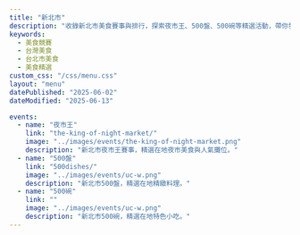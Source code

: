 ```yaml
---
title: "新北市"
description: "收錄新北市美食賽事與排行，探索夜市王、500盤、500碗等精選活動，帶你發現台灣在地美味。"
keywords:
  - 美食競賽
  - 台灣美食
  - 台北市美食
  - 美食精選
custom_css: "/css/menu.css"
layout: "menu"
datePublished: "2025-06-02"
dateModified: "2025-06-13"

events:
  - name: "夜市王"
    link: "the-king-of-night-market/"
    image: "../images/events/the-king-of-night-market.png"
    description: "新北市夜市王賽事，精選在地夜市美食與人氣攤位。"
  - name: "500盤"
    link: "500dishes/"
    image: "../images/events/uc-w.png"
    description: "新北市500盤，精選在地精緻料理。"
  - name: "500碗"
    link: ""
    image: "../images/events/uc-w.png"
    description: "新北市500碗，精選在地特色小吃。"
---
```

